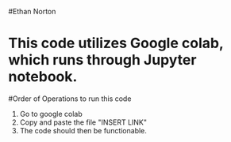#Ethan Norton
# This code utilizes Google colab, which runs through Jupyter notebook.

#Order of Operations to run this code
1. Go to google colab 
2. Copy and paste the file "INSERT LINK" 
3. The code should then be functionable.
